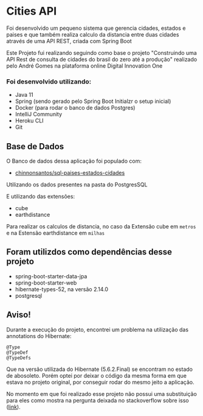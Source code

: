 # Cities API

Foi desenvolvido um pequeno sistema que gerencia cidades, estados e paises e que também realiza calculo da distancia entre duas cidades através de uma API REST, criada com Spring Boot

Este Projeto fui realizando seguindo como base o projeto "Construindo uma API Rest de consulta de cidades do brasil do zero até a produção" realizado pelo André Gomes na plataforma online Digital Innovation One

### Foi desenvolvido utilizando:

* Java 11
* Spring (sendo gerado pelo Spring Boot Initialzr o setup inicial) 
* Docker (para rodar o banco de dados  Postgres)
* IntelliJ Community
* Heroku CLI
* Git 

## Base de Dados

O Banco de dados dessa aplicação foi populado com:
* [chinnonsantos/sql-paises-estados-cidades](https://github.com/chinnonsantos/sql-paises-estados-cidades)

Utilizando os dados presentes na pasta do PostgresSQL

E  utilizando das extensões: 

* cube
* earthdistance

Para realizar os calculos de distancia, no caso da Extensão cube em `metros` e na Estensão  earthdistance em `milhas`


## Foram utilizdos como dependências desse projeto 

* spring-boot-starter-data-jpa
* spring-boot-starter-web
* hibernate-types-52, na versão 2.14.0
* postgresql

## Aviso!

Durante a execução do projeto, encontrei um problema na utilização das annotations do Hibernate:
```
@Type
@TypeDef
@TypeDefs 
```
Que na versão utilizada do Hibernate (5.6.2.Final) se encontram no estado de abosoleto. Porém optei por deixar o código da mesma forma em que estava no projeto original, por conseguir rodar do mesmo jeito a aplicação. 

No momento em que foi realizado esse projeto não possui uma substituição para eles como mostra na pergunta deixada no stackoverflow sobre isso ([link](https://stackoverflow.com/questions/69858533/replacement-for-hibernates-deprecated-type-annotation)).
